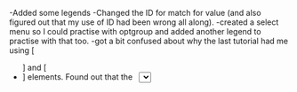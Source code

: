 -Added some legends
-Changed the ID for match for value (and also figured out that my use of ID had been wrong all along).
-created a select menu so I could practise with optgroup and added another legend to practise with that too.
-got a bit confused about why the last tutorial had me using [<ul>] and [<li>] </code> elements. Found out that the <code> <select> </code>
element doesnt really like them so moved them outside the element and continued on my way.
